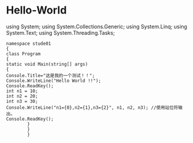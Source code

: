 # Hello-World
using System;
using System.Collections.Generic;
using System.Linq;
using System.Text;
using System.Threading.Tasks;
```
namespace stude01
{    
class Program    
{        
static void Main(string[] args)        
{            
Console.Title="这是我的一个测试！！";
Console.WriteLine("Hello World !!");
Console.ReadKey(); 
int n1 = 10;
int n2 = 20;
int n3 = 30;
Console.WriteLine("n1={0},n2={1},n3={2}", n1, n2, n3); //使用站位符输出。  
Console.ReadKey();
        }
        }
        }
```
